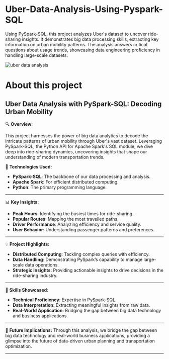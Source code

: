 # Uber-Data-Analysis-Using-Pyspark-SQL
Using PySpark-SQL, this project analyzes Uber's dataset to uncover ride-sharing insights. It demonstrates big data processing skills, extracting key information on urban mobility patterns. The analysis answers critical questions about usage trends, showcasing data engineering proficiency in handling large-scale datasets.

![uber data analysis](https://github.com/user-attachments/assets/73dafeed-f52a-41f5-a3bc-1ea85e9e96b0)

# About this project
## Uber Data Analysis with PySpark-SQL: Decoding Urban Mobility

🔍 **Overview:**

This project harnesses the power of big data analytics to decode the intricate patterns of urban mobility through Uber's vast dataset. Leveraging PySpark-SQL, the Python API for Apache Spark's SQL module, we dive deep into ride-sharing dynamics, uncovering insights that shape our understanding of modern transportation trends.

🔧 **Technologies Used:**
- **PySpark-SQL**: The backbone of our data processing and analysis.
- **Apache Spark**: For efficient distributed computing.
- **Python**: The primary programming language.

---

📊 **Key Insights:**
- **Peak Hours**: Identifying the busiest times for ride-sharing.
- **Popular Routes**: Mapping the most travelled paths.
- **Driver Performance**: Analyzing efficiency and service quality.
- **User Behavior**: Understanding passenger patterns and preferences.

---

💡 **Project Highlights:**
- **Distributed Computing**: Tackling complex queries with efficiency.
- **Data Handling**: Demonstrating PySpark’s capability to manage large-scale data operations.
- **Strategic Insights**: Providing actionable insights to drive decisions in the ride-sharing industry.

---

🌟 **Skills Showcased:**
- **Technical Proficiency**: Expertise in PySpark-SQL.
- **Data Interpretation**: Extracting meaningful insights from raw data.
- **Real-World Application**: Bridging the gap between big data technology and business applications.

---

🌆 **Future Implications:**
Through this analysis, we bridge the gap between big data technology and real-world business applications, providing a glimpse into the future of data-driven urban planning and transportation optimization.

---

